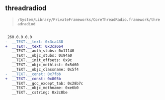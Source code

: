 ## threadradiod

> `/System/Library/PrivateFrameworks/CoreThreadRadio.framework/threadradiod`

```diff

 260.0.0.0.0
-  __TEXT.__text: 0x3ca438
+  __TEXT.__text: 0x3ca664
   __TEXT.__auth_stubs: 0x11140
   __TEXT.__objc_stubs: 0x94a0
   __TEXT.__init_offsets: 0x9c
   __TEXT.__objc_methlist: 0x5d60
   __TEXT.__objc_classname: 0x5f4
-  __TEXT.__const: 0x7fbb
+  __TEXT.__const: 0x805b
   __TEXT.__gcc_except_tab: 0x28b7c
   __TEXT.__objc_methname: 0xe6b0
   __TEXT.__cstring: 0x2c8be

```
